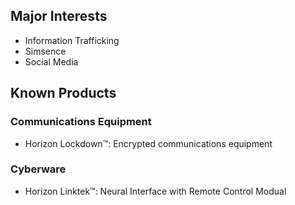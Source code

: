 ## Major Interests
- Information Trafficking
- Simsence
- Social Media

## Known Products
### Communications Equipment
- Horizon Lockdown™: Encrypted communications equipment
### Cyberware
- Horizon Linktek™: Neural Interface with Remote Control Modual